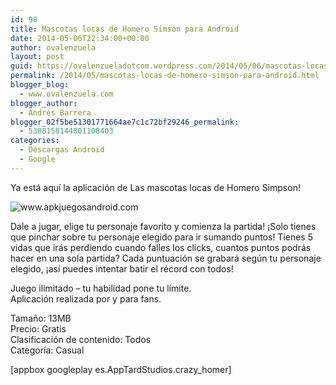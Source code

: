 ```yaml
---
id: 98
title: Mascotas locas de Homero Simson para Android
date: 2014-05-06T22:34:00+00:00
author: ovalenzuela
layout: post
guid: https://ovalenzueladotcom.wordpress.com/2014/05/06/mascotas-locas-de-homero-simson-para-android
permalink: /2014/05/mascotas-locas-de-homero-simson-para-android.html
blogger_blog:
  - www.ovalenzuela.com
blogger_author:
  - Andrés Barrera
blogger_02f5be51301771664ae7c1c72bf29246_permalink:
  - 5388158144801108403
categories:
  - Descargas Android
  - Google
---
```

Ya está aquí la aplicación de Las mascotas locas de Homero Simpson!

![](http://www.apkjuegosandroid.com/images/Las-mascotas-locas-de-Homero1.png "www.apkjuegosandroid.com")

Dale a jugar, elige tu personaje favorito y comienza la partida! ¡Solo tienes que pinchar sobre tu personaje elegido para ir sumando puntos! Tienes 5 vidas que irás perdiendo cuando falles los clicks, cuantos puntos podrás hacer en una sola partida? Cada puntuación se grabará según tu personaje elegido, ¡así puedes intentar batir el récord con todos!

Juego ilimitado &#8211; tu habilidad pone tu límite.  
Aplicación realizada por y para fans.

Tamaño: 13MB  
Precio: Gratis  
Clasificación de contenido: Todos  
Categoría: Casual

[appbox googleplay es.AppTardStudios.crazy_homer]